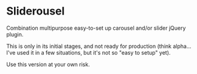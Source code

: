 Sliderousel
===========

Combination multipurpose easy-to-set up carousel and/or slider jQuery plugin.

This is only in its initial stages, and not ready for production (think alpha... I've used it in a few situations, but it's not so "easy to setup" yet). 

Use this version at your own risk.